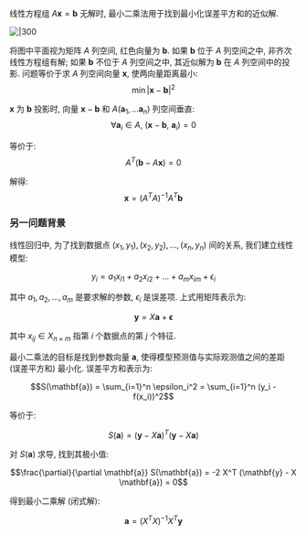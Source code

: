 线性方程组 $A\mathbf{x}=\mathbf{b}$ 无解时, 最小二乘法用于找到最小化误差平方和的近似解.

![|300](../../attach/线性代数_最小二乘解.png)

将图中平面视为矩阵 $A$ 列空间, 红色向量为 $\mathbf{b}$. 如果 $\mathbf{b}$ 位于 $A$ 列空间之中, 非齐次线性方程组有解; 如果 $\mathbf{b}$ 不位于 $A$ 列空间之中, 其近似解为 $\mathbf{b}$ 在 $A$ 列空间中的投影. 问题等价于求 $A$ 列空间向量 $\mathbf{x}$, 使两向量距离最小: $$\min|\mathbf{x}-\mathbf{b}|^{2}$$

$\mathbf{x}$ 为 $\mathbf{b}$ 投影时, 向量 $\mathbf{x}-\mathbf{b}$ 和 $A(\mathbf{a}_{1},...\mathbf{a}_{n})$ 列空间垂直: $$\forall \mathbf{a}_{i}\in A,\ (\mathbf{x}-\mathbf{b},\ \mathbf{a}_{i})=0$$

等价于: $$A^{T}(\mathbf{b}-A\mathbf{x})=0$$

解得: $$\mathbf{x}=(A^{T}A)^{-1}A^{T}\mathbf{b}$$

### 另一问题背景

线性回归中, 为了找到数据点 $(x_1, y_1), (x_2, y_2), \dots, (x_n, y_n)$ 间的关系, 我们建立线性模型: 

$$y_i = a_1 x_{i1} + a_2 x_{i2} + \dots + a_m x_{im} + \epsilon_i$$

其中 $a_1, a_2, \dots, a_m$ 是要求解的参数, $\epsilon_{i}$ 是误差项. 上式用矩阵表示为:

$$\mathbf{y} = X \mathbf{a} + \mathbf{\epsilon}$$

其中 $x_{ij}\in X_{n\times m}$ 指第 $i$ 个数据点的第 $j$ 个特征.

最小二乘法的目标是找到参数向量 $\mathbf{a}$, 使得模型预测值与实际观测值之间的差距 (误差平方和) 最小化. 误差平方和表示为: 

$$S(\mathbf{a}) = \sum_{i=1}^n \epsilon_i^2 = \sum_{i=1}^n (y_i - f(x_i))^2$$

等价于:

$$S(\mathbf{a}) = (\mathbf{y} - X \mathbf{a})^T (\mathbf{y} - X \mathbf{a})$$

对 $S(\mathbf{a})$ 求导, 找到其极小值:

$$\frac{\partial}{\partial \mathbf{a}} S(\mathbf{a}) = -2 X^T (\mathbf{y} - X \mathbf{a}) = 0$$

得到最小二乘解 (闭式解):

$$\mathbf{a} = (X^T X)^{-1} X^T \mathbf{y}$$

